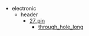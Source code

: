 * electronic
  * header
    * [27_pin](electronic/header/27_pin)
      * [through_hole_long](electronic/header/27_pin/through_hole_long)
